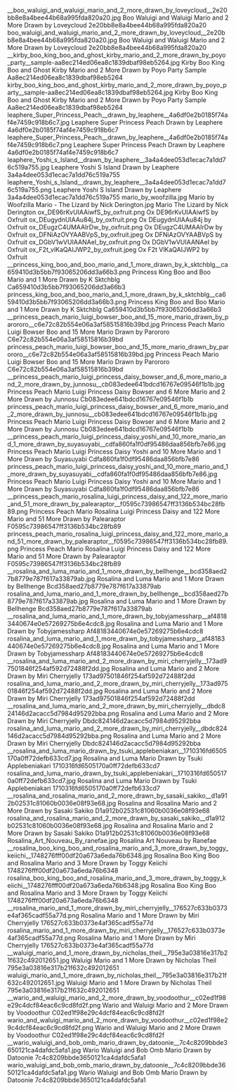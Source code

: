 __boo_waluigi_and_waluigi_mario_and_2_more_drawn_by_loveycloud__2e20bb8e8a4bee44b68a995fda820a20.jpg   Boo Waluigi and Waluigi Mario and 2 More Drawn by Loveycloud  2e20bb8e8a4bee44b68a995fda820a20
boo_waluigi_and_waluigi_mario_and_2_more_drawn_by_loveycloud__2e20bb8e8a4bee44b68a995fda820a20.jpg Boo Waluigi and Waluigi Mario and 2 More Drawn by Loveycloud  2e20bb8e8a4bee44b68a995fda820a20
__kirby_boo_king_boo_and_ghost_kirby_mario_and_2_more_drawn_by_poyo_party__sample-aa8ec214ed06ea8c1839dbaf98eb5264.jpg   Kirby Boo King Boo and Ghost Kirby Mario and 2 More Drawn by Poyo Party  Sample Aa8ec214ed06ea8c1839dbaf98eb5264
kirby_boo_king_boo_and_ghost_kirby_mario_and_2_more_drawn_by_poyo_party__sample-aa8ec214ed06ea8c1839dbaf98eb5264.jpg Kirby Boo King Boo and Ghost Kirby Mario and 2 More Drawn by Poyo Party  Sample Aa8ec214ed06ea8c1839dbaf98eb5264
leaphere_Super_Princess_Peach__drawn_by_leaphere__4a6df0e2b0185f74af4e7459c918b6c7.jpg Leaphere Super Princess Peach  Drawn by Leaphere  4a6df0e2b0185f74af4e7459c918b6c7
leaphere_Super_Princess_Peach__drawn_by_leaphere__4a6df0e2b0185f74af4e7459c918b6c7.png Leaphere Super Princess Peach  Drawn by Leaphere  4a6df0e2b0185f74af4e7459c918b6c7
leaphere_Yoshi_s_Island__drawn_by_leaphere__3a4a4dee053d1ecac7a1dd76c519a755.jpg Leaphere Yoshi S Island  Drawn by Leaphere  3a4a4dee053d1ecac7a1dd76c519a755
leaphere_Yoshi_s_Island__drawn_by_leaphere__3a4a4dee053d1ecac7a1dd76c519a755.png Leaphere Yoshi S Island  Drawn by Leaphere  3a4a4dee053d1ecac7a1dd76c519a755
mario_by_woofzilla.jpg Mario by Woofzilla
Mario - The Lizard by Nick Derington.jpg Mario   The Lizard by Nick Derington
ox_DE96rKvUIAAiwfS_by_oxfruit.png Ox DE96rKvUIAAiwfS by Oxfruit
ox_DEugydnUIAAu84j_by_oxfruit.png Ox DEugydnUIAAu84j by Oxfruit
ox_DEugzC4UMAAIrDw_by_oxfruit.png Ox DEugzC4UMAAIrDw by Oxfruit
ox_DFNiAzOVYAABVpS_by_oxfruit.jpeg Ox DFNiAzOVYAABVpS by Oxfruit
ox_DGbV1wVUIAANAeI_by_oxfruit.png Ox DGbV1wVUIAANAeI by Oxfruit
ox_F2t_vlKaQAIJWP2_by_oxfruit.jpeg Ox F2t VlKaQAIJWP2 by Oxfruit
__princess_king_boo_and_boo_mario_and_1_more_drawn_by_k_sktchblg__ca659410d3b5bb7f93065206dd3a66b3.png   Princess King Boo and Boo Mario and 1 More Drawn by K Sktchblg  Ca659410d3b5bb7f93065206dd3a66b3
princess_king_boo_and_boo_mario_and_1_more_drawn_by_k_sktchblg__ca659410d3b5bb7f93065206dd3a66b3.png Princess King Boo and Boo Mario and 1 More Drawn by K Sktchblg  Ca659410d3b5bb7f93065206dd3a66b3
__princess_peach_mario_luigi_bowser_boo_and_15_more_mario_drawn_by_parororo__c6e72c82b554e06a3af58515816b39bd.jpg   Princess Peach Mario Luigi Bowser Boo and 15 More Mario Drawn by Parororo  C6e72c82b554e06a3af58515816b39bd
princess_peach_mario_luigi_bowser_boo_and_15_more_mario_drawn_by_parororo__c6e72c82b554e06a3af58515816b39bd.jpg Princess Peach Mario Luigi Bowser Boo and 15 More Mario Drawn by Parororo  C6e72c82b554e06a3af58515816b39bd
__princess_peach_mario_luigi_princess_daisy_bowser_and_6_more_mario_and_2_more_drawn_by_junnosu__cb083edee641bdcd16767e09546f1b1b.jpg   Princess Peach Mario Luigi Princess Daisy Bowser and 6 More Mario and 2 More Drawn by Junnosu  Cb083edee641bdcd16767e09546f1b1b
princess_peach_mario_luigi_princess_daisy_bowser_and_6_more_mario_and_2_more_drawn_by_junnosu__cb083edee641bdcd16767e09546f1b1b.jpg Princess Peach Mario Luigi Princess Daisy Bowser and 6 More Mario and 2 More Drawn by Junnosu  Cb083edee641bdcd16767e09546f1b1b
__princess_peach_mario_luigi_princess_daisy_yoshi_and_10_more_mario_and_1_more_drawn_by_suyasuyabi__cdfa860fa1f0df95486daa856bfb7e86.jpg   Princess Peach Mario Luigi Princess Daisy Yoshi and 10 More Mario and 1 More Drawn by Suyasuyabi  Cdfa860fa1f0df95486daa856bfb7e86
princess_peach_mario_luigi_princess_daisy_yoshi_and_10_more_mario_and_1_more_drawn_by_suyasuyabi__cdfa860fa1f0df95486daa856bfb7e86.jpg Princess Peach Mario Luigi Princess Daisy Yoshi and 10 More Mario and 1 More Drawn by Suyasuyabi  Cdfa860fa1f0df95486daa856bfb7e86
__princess_peach_mario_rosalina_luigi_princess_daisy_and_122_more_mario_and_51_more_drawn_by_palearaptor__f0595c73986547ff3136b534bc28fb89.png   Princess Peach Mario Rosalina Luigi Princess Daisy and 122 More Mario and 51 More Drawn by Palearaptor  F0595c73986547ff3136b534bc28fb89
princess_peach_mario_rosalina_luigi_princess_daisy_and_122_more_mario_and_51_more_drawn_by_palearaptor__f0595c73986547ff3136b534bc28fb89.png Princess Peach Mario Rosalina Luigi Princess Daisy and 122 More Mario and 51 More Drawn by Palearaptor  F0595c73986547ff3136b534bc28fb89
__rosalina_and_luma_mario_and_1_more_drawn_by_bellhenge__bcd358aed27b8779e787f617a33879ab.jpg   Rosalina and Luma Mario and 1 More Drawn by Bellhenge  Bcd358aed27b8779e787f617a33879ab
rosalina_and_luma_mario_and_1_more_drawn_by_bellhenge__bcd358aed27b8779e787f617a33879ab.jpg Rosalina and Luma Mario and 1 More Drawn by Bellhenge  Bcd358aed27b8779e787f617a33879ab
__rosalina_and_luma_mario_and_1_more_drawn_by_tobyjamessharp__af48183440674e0e57269275b6e4cdc8.jpg   Rosalina and Luma Mario and 1 More Drawn by Tobyjamessharp  Af48183440674e0e57269275b6e4cdc8
rosalina_and_luma_mario_and_1_more_drawn_by_tobyjamessharp__af48183440674e0e57269275b6e4cdc8.jpg Rosalina and Luma Mario and 1 More Drawn by Tobyjamessharp  Af48183440674e0e57269275b6e4cdc8
__rosalina_and_luma_mario_and_2_more_drawn_by_miri_cherryjelly__173ad97501846f254af592d72488f2dd.jpg   Rosalina and Luma Mario and 2 More Drawn by Miri Cherryjelly  173ad97501846f254af592d72488f2dd
rosalina_and_luma_mario_and_2_more_drawn_by_miri_cherryjelly__173ad97501846f254af592d72488f2dd.jpg Rosalina and Luma Mario and 2 More Drawn by Miri Cherryjelly  173ad97501846f254af592d72488f2dd
__rosalina_and_luma_mario_and_2_more_drawn_by_miri_cherryjelly__dbdc824146d2acacc5d7984d95292bba.png   Rosalina and Luma Mario and 2 More Drawn by Miri Cherryjelly  Dbdc824146d2acacc5d7984d95292bba
rosalina_and_luma_mario_and_2_more_drawn_by_miri_cherryjelly__dbdc824146d2acacc5d7984d95292bba.png Rosalina and Luma Mario and 2 More Drawn by Miri Cherryjelly  Dbdc824146d2acacc5d7984d95292bba
__rosalina_and_luma_mario_drawn_by_tsuki_applebeniakari__1710316fd6505170a0ff72defb633cd7.jpg   Rosalina and Luma Mario Drawn by Tsuki Applebeniakari  1710316fd6505170a0ff72defb633cd7
rosalina_and_luma_mario_drawn_by_tsuki_applebeniakari__1710316fd6505170a0ff72defb633cd7.jpg Rosalina and Luma Mario Drawn by Tsuki Applebeniakari  1710316fd6505170a0ff72defb633cd7
__rosalina_and_rosalina_mario_and_2_more_drawn_by_sasaki_sakiko__d1a912b02531c81060b0036e08f93e68.jpg   Rosalina and Rosalina Mario and 2 More Drawn by Sasaki Sakiko  D1a912b02531c81060b0036e08f93e68
rosalina_and_rosalina_mario_and_2_more_drawn_by_sasaki_sakiko__d1a912b02531c81060b0036e08f93e68.jpg Rosalina and Rosalina Mario and 2 More Drawn by Sasaki Sakiko  D1a912b02531c81060b0036e08f93e68
Rosalina_Art_Nouveau_By_ranefae.jpg Rosalina Art Nouveau by Ranefae
__rosalina_boo_king_boo_and_rosalina_mario_and_3_more_drawn_by_toggy_keiichi__1748276fff00df20a673a6eda76b6348.jpg   Rosalina Boo King Boo and Rosalina Mario and 3 More Drawn by Toggy Keiichi  1748276fff00df20a673a6eda76b6348
rosalina_boo_king_boo_and_rosalina_mario_and_3_more_drawn_by_toggy_keiichi__1748276fff00df20a673a6eda76b6348.jpg Rosalina Boo King Boo and Rosalina Mario and 3 More Drawn by Toggy Keiichi  1748276fff00df20a673a6eda76b6348
__rosalina_mario_and_1_more_drawn_by_miri_cherryjelly__176527c633b0373e4af365cadf55a77d.png   Rosalina Mario and 1 More Drawn by Miri Cherryjelly  176527c633b0373e4af365cadf55a77d
rosalina_mario_and_1_more_drawn_by_miri_cherryjelly__176527c633b0373e4af365cadf55a77d.png Rosalina Mario and 1 More Drawn by Miri Cherryjelly  176527c633b0373e4af365cadf55a77d
__waluigi_mario_and_1_more_drawn_by_nicholas_theil__795e3a03816e317b21f632c492012651.jpg   Waluigi Mario and 1 More Drawn by Nicholas Theil  795e3a03816e317b21f632c492012651
waluigi_mario_and_1_more_drawn_by_nicholas_theil__795e3a03816e317b21f632c492012651.jpg Waluigi Mario and 1 More Drawn by Nicholas Theil  795e3a03816e317b21f632c492012651
__wario_and_waluigi_mario_and_2_more_drawn_by_voodoothur__c02ed1f98e29c4dcf84eac6c9cd8fd2f.png   Wario and Waluigi Mario and 2 More Drawn by Voodoothur  C02ed1f98e29c4dcf84eac6c9cd8fd2f
wario_and_waluigi_mario_and_2_more_drawn_by_voodoothur__c02ed1f98e29c4dcf84eac6c9cd8fd2f.png Wario and Waluigi Mario and 2 More Drawn by Voodoothur  C02ed1f98e29c4dcf84eac6c9cd8fd2f
__wario_waluigi_and_bob_omb_mario_drawn_by_datoonie__7c4c8209bbde3650121ca4dafdc5afa1.jpg   Wario Waluigi and Bob Omb Mario Drawn by Datoonie  7c4c8209bbde3650121ca4dafdc5afa1
wario_waluigi_and_bob_omb_mario_drawn_by_datoonie__7c4c8209bbde3650121ca4dafdc5afa1.jpg Wario Waluigi and Bob Omb Mario Drawn by Datoonie  7c4c8209bbde3650121ca4dafdc5afa1
